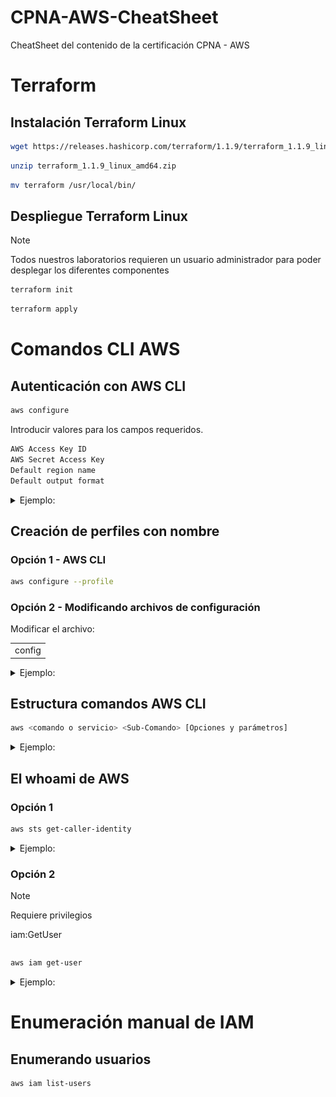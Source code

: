 # CPNA-AWS-CheatSheet
CheatSheet del contenido de la certificación CPNA - AWS
# Terraform
## Instalación Terraform Linux
```bash
wget https://releases.hashicorp.com/terraform/1.1.9/terraform_1.1.9_linux_amd64.zip
```
```bash
unzip terraform_1.1.9_linux_amd64.zip
```
```bash
mv terraform /usr/local/bin/
```
## Despliegue Terraform Linux

> [!Note]
> Todos nuestros laboratorios requieren un usuario administrador para poder desplegar los diferentes componentes
```bash
terraform init
```
```bash
terraform apply
```

# Comandos CLI AWS
## Autenticación con AWS CLI

```bash
aws configure
```
Introducir valores para los campos requeridos.
```bash
AWS Access Key ID
AWS Secret Access Key
Default region name
Default output format
```
<details>
  <summary>Ejemplo:</summary>

  <kbd>![alt text](image.png)</kbd>

</details>

## Creación de perfiles con nombre
### Opción 1 - AWS CLI
```bash
aws configure --profile
```
### Opción 2 - Modificando archivos de configuración
Modificar el archivo:
<table><tr><td>config</td></tr></table>

<details>
  <summary>Ejemplo:</summary>

  <kbd>![alt text](image-1.png)</kbd>

</details>

## Estructura comandos AWS CLI
```bash
aws <comando o servicio> <Sub-Comando> [Opciones y parámetros]
```
<details>
  <summary>Ejemplo:</summary>

  <kbd>![alt text](image-2.png)</kbd>

</details>

## El whoami de AWS
### Opción 1
```bash
aws sts get-caller-identity
```
<details>
  <summary>Ejemplo:</summary>

  <kbd>![alt text](image-3.png)</kbd>

</details>

### Opción 2 

> [!Note]
> Requiere privilegios <table><tr>iam:GetUser</tr></table>
```bash
aws iam get-user
```

<details>
  <summary>Ejemplo:</summary>

  <kbd>![alt text](image-4.png)</kbd>

</details>

# Enumeración manual de IAM
## Enumerando usuarios
```bash
aws iam list-users
```
```bash

```
```bash

```
```bash

```
```bash

```
```bash

```
```bash

```
```bash

```
```bash

```
```bash

```
```bash

```
```bash

```
```bash

```
```bash

```
```bash

```
```bash

```
```bash

```
```bash

```

